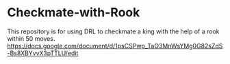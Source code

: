 # Checkmate-with-Rook
This repository is for using DRL to checkmate a king with the help of a rook within 50 moves. 
https://docs.google.com/document/d/1psCSPwp_TaO3MnWsYMg0G82sZdS-Bs8XBYvvX3pTTLU/edit

